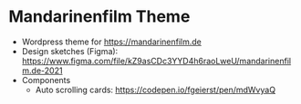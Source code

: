 # Mandarinenfilm Theme

- Wordpress theme for https://mandarinenfilm.de
- Design sketches (Figma): https://www.figma.com/file/kZ9asCDc3YYD4h6raoLweU/mandarinenfilm.de-2021
- Components
  - Auto scrolling cards: https://codepen.io/fgeierst/pen/mdWvyaQ 
